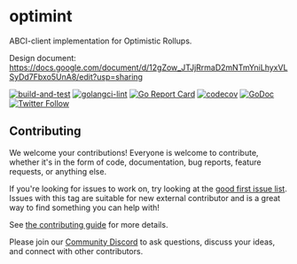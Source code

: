# optimint

ABCI-client implementation for Optimistic Rollups.

Design document: https://docs.google.com/document/d/12gZow_JTJjRrmaD2mNTmYniLhyxVLSyDd7Fbxo5UnA8/edit?usp=sharing

[![build-and-test](https://github.com/celestiaorg/optimint/actions/workflows/test.yml/badge.svg)](https://github.com/celestiaorg/optimint/actions/workflows/test.yml)
[![golangci-lint](https://github.com/celestiaorg/optimint/actions/workflows/lint.yml/badge.svg)](https://github.com/celestiaorg/optimint/actions/workflows/lint.yml)
[![Go Report Card](https://goreportcard.com/badge/github.com/celestiaorg/optimint)](https://goreportcard.com/report/github.com/celestiaorg/optimint)
[![codecov](https://codecov.io/gh/celestiaorg/optimint/branch/main/graph/badge.svg?token=CWGA4RLDS9)](https://codecov.io/gh/celestiaorg/optimint)
[![GoDoc](https://godoc.org/github.com/celestiaorg/optimint?status.svg)](https://godoc.org/github.com/celestiaorg/optimint)
[![Twitter Follow](https://img.shields.io/twitter/follow/CelestiaOrg?style=social)](https://twitter.com/CelestiaOrg)

## Contributing

We welcome your contributions! Everyone is welcome to contribute, whether it's in the form of code,
documentation, bug reports, feature requests, or anything else.

If you're looking for issues to work on, try looking at the [good first issue list](https://github.com/celestiaorg/optimint/issues?q=is%3Aissue+is%3Aopen+label%3A%22good+first+issue%22). Issues with this tag are suitable for new external contributor and is a great way to find something you can help with!

See [the contributing guide](./CONTRIBUTING.md) for more details.

Please join our [Community Discord](https://discord.com/invite/YsnTPcSfWQ) to ask questions, discuss your ideas, and connect with other contributors.

